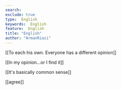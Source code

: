```yaml
---
search:
exclude: true
type:  English
keywords:  English
feature:  English
title: "English"
author: "ArmanRiazi"
---
```


[[To each his own. Everyone has a different opinion]]

[[In my opinion...or I find it]]

[[It's basically common sense]]

[[agree]]